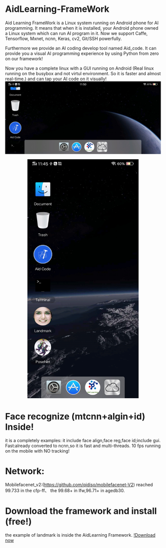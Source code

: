 # AidLearning-FrameWork
Aid Learning FrameWork is a Linux system running on Android phone for AI programming. It means that when it is installed, your Android phone owned a Linux system which can run AI program in it. Now we support Caffe, Tensorflow, Mxnet, ncnn, Keras, cv2, Git/SSH powerfully. 

Furthermore we provide an AI coding develop tool named Aid_code. It can provide you a visual AI programming experience by using Python from zero on our framework!

Now you have a complete linux with a GUI running on Android (Real linux running on the busybox and not virtul environment. So it is faster and almost real-time.) and can tap your AI code on it visually!
![screen](../../Screenshot_10.jpg)

<p align="center">
	<img src="../../Screen_11.jpg"  width="360" >
</p>

# Face recognize (mtcnn+algin+id) Inside!
it is a completely examples: it include face align,face reg,face id;include gui.
Fast:already converted to ncnn,so it is fast and multi-threads.
10 fps running on the mobile with NO tracking!  

# Network:
Mobilefacenet_v2:(https://github.com/qidiso/mobilefacenet-V2)
reached 99.733 in the cfp-ff、 the 99.68+ in lfw,96.71+ in agedb30.

# Download the framework and install (free!)
the example of landmark is inside the AidLearning Framework.
[!Download now](http://www.aidlearning.net/downloads/aidlux-06-01.apk)
